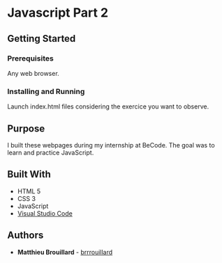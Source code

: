 # Javascript Part 2
## Getting Started

### Prerequisites
Any web browser.

### Installing and Running
Launch index.html files considering the exercice you want to observe.

## Purpose
I built these webpages during my internship at BeCode. The goal was to learn and practice JavaScript.

## Built With

* HTML 5
* CSS 3
* JavaScript
* [Visual Studio Code](https://code.visualstudio.com/) 

## Authors

* **Matthieu Brouillard** - [brrrouillard](https://twitter.com/brrrouillard)
